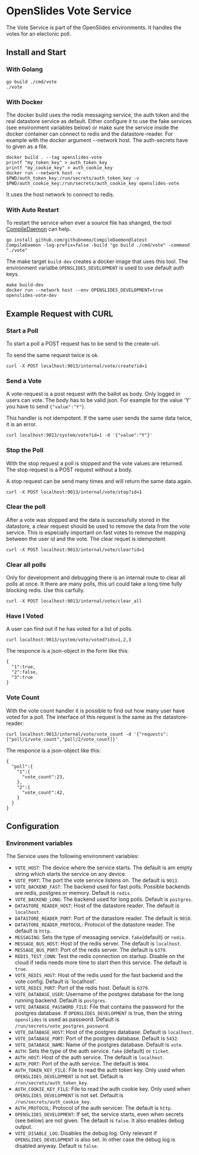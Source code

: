# OpenSlides Vote Service

The Vote Service is part of the OpenSlides environments. It handles the votes
for an electonic poll.


## Install and Start

### With Golang

```
go build ./cmd/vote
./vote
```


### With Docker

The docker build uses the redis messaging service, the auth token and the real
datastore service as default. Either configure it to use the fake services (see
environment variables below) or make sure the service inside the docker
container can connect to redis and the datastore-reader. For example with the
docker argument --network host. The auth-secrets have to given as a file.

```
docker build . --tag openslides-vote
printf "my_token_key" > auth_token_key 
printf "my_cookie_key" > auth_cookie_key
docker run --network host -v $PWD/auth_token_key:/run/secrets/auth_token_key -v $PWD/auth_cookie_key:/run/secrets/auth_cookie_key openslides-vote
```

It uses the host network to connect to redis.


### With Auto Restart

To restart the service when ever a source file has shanged, the tool
[CompileDaemon](https://github.com/githubnemo/CompileDaemon) can help.

```
go install github.com/githubnemo/CompileDaemon@latest
CompileDaemon -log-prefix=false -build "go build ./cmd/vote" -command "./vote"
```

The make target `build-dev` creates a docker image that uses this tool. The
environment varialbe `OPENSLIDES_DEVELOPMENT` is used to use default auth keys.

```
make build-dev
docker run --network host --env OPENSLIDES_DEVELOPMENT=true openslides-vote-dev
```


## Example Request with CURL

### Start a Poll

To start a poll a POST request has to be send to the create-url.

To send the same request twice is ok.

```
curl -X POST localhost:9013/internal/vote/create?id=1 
```


### Send a Vote

A vote-request is a post request with the ballot as body. Only logged in users
can vote. The body has to be valid json. For example for the value 'Y' you have
to send `{"value":"Y"}`.

This handler is not idempotent. If the same user sends the same data twice, it
is an error.

```
curl localhost:9013/system/vote?id=1 -d '{"value":"Y"}'
```


### Stop the Poll

With the stop request a poll is stopped and the vote values are returned. The
stop request is a POST request without a body.

A stop request can be send many times and will return the same data again.

```
curl -X POST localhost:9013/internal/vote/stop?id=1
```


### Clear the poll

After a vote was stopped and the data is successfully stored in the datastore, a
clear request should be used to remove the data from the vote service. This is
especially important on fast votes to remove the mapping between the user id and
the vote. The clear requet is idempotent.

```
curl -X POST localhost:9013/internal/vote/clear?id=1 
```


### Clear all polls

Only for development and debugging there is an internal route to clear all polls
at once. It there are many polls, this url could take a long time fully blocking
redis. Use this carfully.

```
curl -X POST localhost:9013/internal/vote/clear_all
```


### Have I Voted

A user can find out if he has voted for a list of polls.

```
curl localhost:9013/system/vote/voted?ids=1,2,3
```

The responce is a json-object in the form like this:

```
{
  "1":true,
  "2":false,
  "3":true
}
```


### Vote Count

With the vote count handler it is possible to find out how many user have voted
for a poll. The interface of this request is the same as the datastore-reader:

```
curl localhost:9013/internal/vote/vote_count -d '{"requests":["poll/1/vote_count","poll/2/vote_count]}'
```

The responce is a json-object like this:

```
{
  "poll":{
    "1":{
      "vote_count":23,
    },
    "2":{
      "vote_count":42,
    }
  }
}
```


## Configuration

### Environment variables

The Service uses the following environment variables:

* `VOTE_HOST`: The device where the service starts. The default is am empty
  string which starts the service on any device.
* `VOTE_PORT`: The port the vote service listens on. The default is `9013`. 
* `VOTE_BACKEND_FAST`: The backend used for fast polls. Possible backends are
  redis, postgres or memory. Default is `redis`.
* `VOTE_BACKEND_LONG`: The backend used for long polls. Default is `postgres`.
* `DATASTORE_READER_HOST`: Host of the datastore reader. The default is
  `localhost`.
* `DATASTORE_READER_PORT`: Port of the datastore reader. The default is `9010`.
* `DATASTORE_READER_PROTOCOL`: Protocol of the datastore reader. The default is
  `http`.
* `MESSAGING`: Sets the type of messaging service. `fake`(default) or
  `redis`.
* `MESSAGE_BUS_HOST`: Host of the redis server. The default is `localhost`.
* `MESSAGE_BUS_PORT`: Port of the redis server. The default is `6379`.
* `REDIS_TEST_CONN`: Test the redis connection on startup. Disable on the cloud
  if redis needs more time to start then this service. The default is `true`.
* `VOTE_REDIS_HOST`: Host of the redis used for the fast backend and the vote
  config. Default is `localhost'.
* `VOTE_REDIS_PORT`: Port of the redis host. Default is `6379`.
* `VOTE_DATABASE_USER`: Username of the postgres database for the long running
  backend. Default is `postgres`.
* `VOTE_DATABASE_PASSWORD_FILE`: File that contains the password for the postgres 
  database. If `OPENSLIDES_DEVELOPMENT` is true, then the string `openslides` is 
  used as password. Default is `/run/secrets/vote_postgres_password`.
* `VOTE_DATABASE_HOST`: Host of the postgres database. Default is `localhost`.
* `VOTE_DATABASE_PORT`: Port of the postgres database. Default is `5432`.
* `VOTE_DATABASE_NAME`: Name of the postgres database. Default is `vote`.
* `AUTH`: Sets the type of the auth service. `fake` (default) or `ticket`.
* `AUTH_HOST`: Host of the auth service. The default is `localhost`.
* `AUTH_PORT`: Port of the auth service. The default is `9004`.
* `AUTH_TOKEN_KEY_FILE`: File to read the auth token key. Only used when 
  `OPENSLIDES_DEVELOPMENT` is not set. Default is `/run/secrets/auth_token_key`.
* `AUTH_COOKIE_KEY_FILE`: File to read the auth cookie key. Only used when
  `OPENSLIDES_DEVELOPMENT` is not set. Default is `/run/secrets/auth_cookie_key`.
* `AUTH_PROTOCOL`: Protocol of the auth servicer. The default is `http`.
* `OPENSLIDES_DEVELOPMENT`: If set, the service starts, even when secrets (see
  below) are not given. The default is `false`. It also enables debug output.
* `VOTE_DISABLE_LOG`: Disables the debug log. Only relevant if `OPENSLIDES_DEVELOPMENT`
  is also set. In other case the debug log is disabled anyway. Default is `false`.
